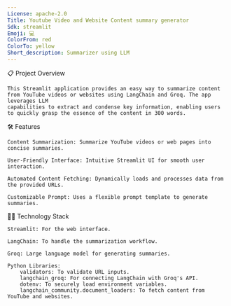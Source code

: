 ```yaml
---
License: apache-2.0
Title: Youtube Video and Website Content summary generator
Sdk: streamlit
Emoji: 💻
ColorFrom: red
ColorTo: yellow
Short_description: Summarizer using LLM
---
```



📋 Project Overview

    This Streamlit application provides an easy way to summarize content from YouTube videos or websites using LangChain and Groq. The app leverages LLM 
    capabilities to extract and condense key information, enabling users to quickly grasp the essence of the content in 300 words.

🛠️ Features

    Content Summarization: Summarize YouTube videos or web pages into concise summaries.
    
    User-Friendly Interface: Intuitive Streamlit UI for smooth user interaction.
    
    Automated Content Fetching: Dynamically loads and processes data from the provided URLs.
    
    Customizable Prompt: Uses a flexible prompt template to generate summaries.


🧑‍💻 Technology Stack

    Streamlit: For the web interface.
    
    LangChain: To handle the summarization workflow.
    
    Groq: Large language model for generating summaries.
    
    Python Libraries:
        validators: To validate URL inputs.
        langchain_groq: For connecting LangChain with Groq's API.
        dotenv: To securely load environment variables.
        langchain_community.document_loaders: To fetch content from YouTube and websites.
